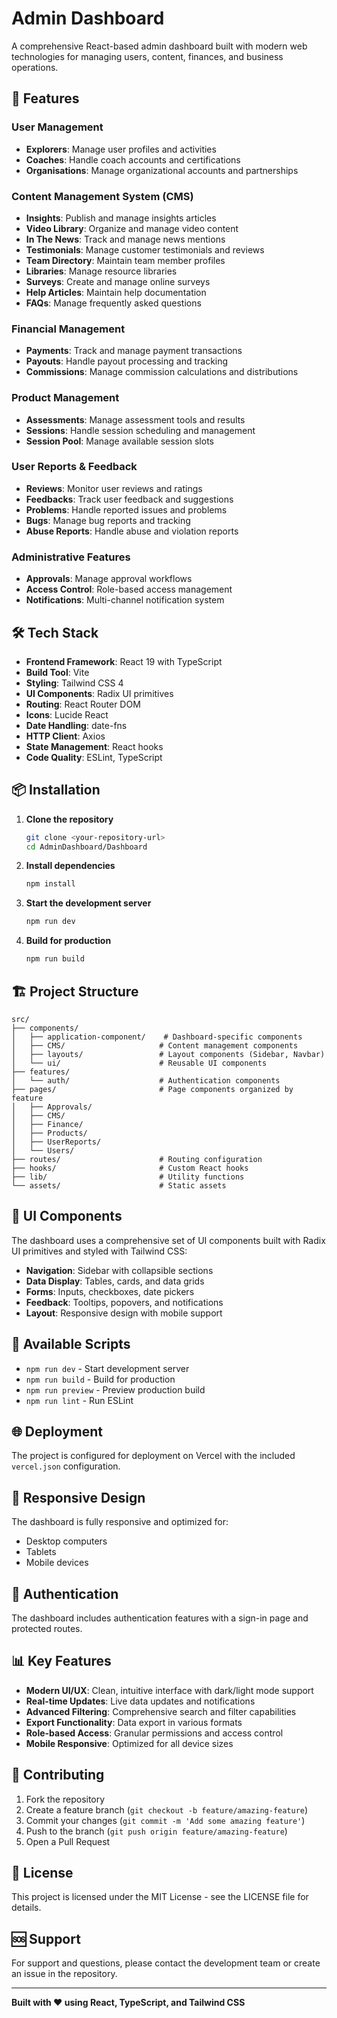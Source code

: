 # Admin Dashboard

A comprehensive React-based admin dashboard built with modern web technologies for managing users, content, finances, and business operations.

## 🚀 Features

### User Management
- **Explorers**: Manage user profiles and activities
- **Coaches**: Handle coach accounts and certifications
- **Organisations**: Manage organizational accounts and partnerships

### Content Management System (CMS)
- **Insights**: Publish and manage insights articles
- **Video Library**: Organize and manage video content
- **In The News**: Track and manage news mentions
- **Testimonials**: Manage customer testimonials and reviews
- **Team Directory**: Maintain team member profiles
- **Libraries**: Manage resource libraries
- **Surveys**: Create and manage online surveys
- **Help Articles**: Maintain help documentation
- **FAQs**: Manage frequently asked questions

### Financial Management
- **Payments**: Track and manage payment transactions
- **Payouts**: Handle payout processing and tracking
- **Commissions**: Manage commission calculations and distributions

### Product Management
- **Assessments**: Manage assessment tools and results
- **Sessions**: Handle session scheduling and management
- **Session Pool**: Manage available session slots

### User Reports & Feedback
- **Reviews**: Monitor user reviews and ratings
- **Feedbacks**: Track user feedback and suggestions
- **Problems**: Handle reported issues and problems
- **Bugs**: Manage bug reports and tracking
- **Abuse Reports**: Handle abuse and violation reports

### Administrative Features
- **Approvals**: Manage approval workflows
- **Access Control**: Role-based access management
- **Notifications**: Multi-channel notification system

## 🛠️ Tech Stack

- **Frontend Framework**: React 19 with TypeScript
- **Build Tool**: Vite
- **Styling**: Tailwind CSS 4
- **UI Components**: Radix UI primitives
- **Routing**: React Router DOM
- **Icons**: Lucide React
- **Date Handling**: date-fns
- **HTTP Client**: Axios
- **State Management**: React hooks
- **Code Quality**: ESLint, TypeScript

## 📦 Installation

1. **Clone the repository**
   ```bash
   git clone <your-repository-url>
   cd AdminDashboard/Dashboard
   ```

2. **Install dependencies**
   ```bash
   npm install
   ```

3. **Start the development server**
   ```bash
   npm run dev
   ```

4. **Build for production**
   ```bash
   npm run build
   ```

## 🏗️ Project Structure

```
src/
├── components/
│   ├── application-component/    # Dashboard-specific components
│   ├── CMS/                     # Content management components
│   ├── layouts/                 # Layout components (Sidebar, Navbar)
│   └── ui/                      # Reusable UI components
├── features/
│   └── auth/                    # Authentication components
├── pages/                       # Page components organized by feature
│   ├── Approvals/
│   ├── CMS/
│   ├── Finance/
│   ├── Products/
│   ├── UserReports/
│   └── Users/
├── routes/                      # Routing configuration
├── hooks/                       # Custom React hooks
├── lib/                         # Utility functions
└── assets/                      # Static assets
```

## 🎨 UI Components

The dashboard uses a comprehensive set of UI components built with Radix UI primitives and styled with Tailwind CSS:

- **Navigation**: Sidebar with collapsible sections
- **Data Display**: Tables, cards, and data grids
- **Forms**: Inputs, checkboxes, date pickers
- **Feedback**: Tooltips, popovers, and notifications
- **Layout**: Responsive design with mobile support

## 🔧 Available Scripts

- `npm run dev` - Start development server
- `npm run build` - Build for production
- `npm run preview` - Preview production build
- `npm run lint` - Run ESLint

## 🌐 Deployment

The project is configured for deployment on Vercel with the included `vercel.json` configuration.

## 📱 Responsive Design

The dashboard is fully responsive and optimized for:
- Desktop computers
- Tablets
- Mobile devices

## 🔐 Authentication

The dashboard includes authentication features with a sign-in page and protected routes.

## 📊 Key Features

- **Modern UI/UX**: Clean, intuitive interface with dark/light mode support
- **Real-time Updates**: Live data updates and notifications
- **Advanced Filtering**: Comprehensive search and filter capabilities
- **Export Functionality**: Data export in various formats
- **Role-based Access**: Granular permissions and access control
- **Mobile Responsive**: Optimized for all device sizes

## 🤝 Contributing

1. Fork the repository
2. Create a feature branch (`git checkout -b feature/amazing-feature`)
3. Commit your changes (`git commit -m 'Add some amazing feature'`)
4. Push to the branch (`git push origin feature/amazing-feature`)
5. Open a Pull Request

## 📄 License

This project is licensed under the MIT License - see the LICENSE file for details.

## 🆘 Support

For support and questions, please contact the development team or create an issue in the repository.

---

**Built with ❤️ using React, TypeScript, and Tailwind CSS**